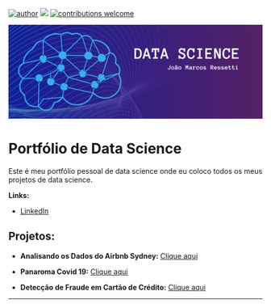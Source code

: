 [![author](https://img.shields.io/badge/author-joaomr7-red.svg)](https://github.com/joaomr7) 
[![](https://img.shields.io/badge/python-3.7+-blue.svg)](https://www.python.org/downloads/release/python-365/)
[![contributions welcome](https://img.shields.io/badge/contributions-welcome-brightgreen.svg?style=flat)](https://github.com/carlosfab/data_science/issues)

<p align="center">
  <img src="banner.png">
</p>

# Portfólio de Data Science

Este é meu portfólio pessoal de data science onde eu coloco todos os meus projetos de data science.

**Links:**
* [LinkedIn](https://www.linkedin.com/in/jo%C3%A3o-marcos-ressetti/)

## Projetos:

* **Analisando os Dados do Airbnb Sydney:** [Clique aqui](https://github.com/joaomr7/portfolio-data-science/blob/main/Analisando_os_Dados_do_Airbnb_Sidney_Austr%C3%A1lia.ipynb)

* **Panaroma Covid 19:** [Clique aqui](https://github.com/joaomr7/portfolio-data-science/blob/main/Panaroma_Covid_19.ipynb)

* **Detecção de Fraude em Cartão de Crédito:** [Clique aqui](https://github.com/joaomr7/portfolio-data-science/blob/main/Detec%C3%A7%C3%A3o_de_Fraude_em_Cart%C3%A3o_de_Cr%C3%A9dito.ipynb)

---



